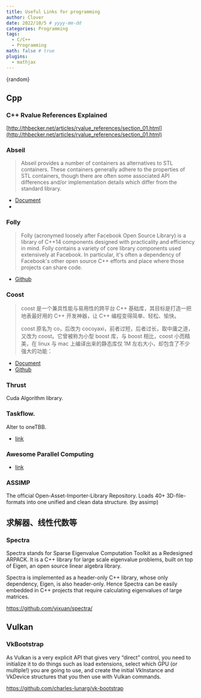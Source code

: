 ```yaml
---
title: Useful Links for programming
author: Clover
date: 2022/10/5 # yyyy-mm-dd
categories: Programming
tags:
  - C/C++
  - Programming
math: false # true
plugins:
  - mathjax
---
```


{random}

<!-- more -->

## Cpp

### C++ Rvalue References Explained

[http://thbecker.net/articles/rvalue_references/section_01.html](http://thbecker.net/articles/rvalue_references/section_01.html)

### Abseil

> Abseil provides a number of containers as alternatives to STL containers. These containers generally adhere to the properties of STL containers, though there are often some associated API differences and/or implementation details which differ from the standard library.

- [Document](https://abseil.io/docs/cpp/)
- 

### Folly

> Folly (acronymed loosely after Facebook Open Source Library) is a library of C++14 components designed with practicality and efficiency in mind. Folly contains a variety of core library components used extensively at Facebook. In particular, it's often a dependency of Facebook's other open source C++ efforts and place where those projects can share code.

- [Github](https://github.com/facebook/folly)

### Coost

> coost 是一个兼具性能与易用性的跨平台 C++ 基础库，其目标是打造一把地表最好用的 C++ 开发神器，让 C++ 编程变得简单、轻松、愉快。
> 
> coost 原名为 co，后改为 cocoyaxi，前者过短，后者过长，取中庸之道，又改为 coost。它曾被称为小型 boost 库，与 boost 相比，coost 小而精美，在 linux 与 mac 上编译出来的静态库仅 1M 左右大小，却包含了不少强大的功能：

- [Document](https://coostdocs.github.io/cn/about/co/)
- [Github](https://github.com/idealvin/coost)

### Thrust

Cuda Algorithm library.

### Taskflow.

Alter to oneTBB.

- [link](https://github.com/taskflow/taskflow)

### Awesome Parallel Computing

- [link](https://github.com/taskflow/awesome-parallel-computing)

### ASSIMP

The official Open-Asset-Importer-Library Repository. Loads 40+ 3D-file-formats into one unified and clean data structure. (by assimp)


## 求解器、线性代数等

### Spectra

Spectra stands for Sparse Eigenvalue Computation Toolkit as a Redesigned ARPACK. It is a C++ library for large scale eigenvalue problems, built on top of Eigen, an open source linear algebra library.

Spectra is implemented as a header-only C++ library, whose only dependency, Eigen, is also header-only. Hence Spectra can be easily embedded in C++ projects that require calculating eigenvalues of large matrices.

https://github.com/yixuan/spectra/

## Vulkan

### VkBootstrap

As Vulkan is a very explicit API that gives very “direct” control, you need to initialize it to do things such as load extensions, select which GPU (or multiple!) you are going to use, and create the initial VkInstance and VkDevice structures that you then use with Vulkan commands.


https://github.com/charles-lunarg/vk-bootstrap